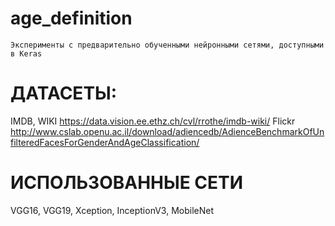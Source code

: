 # age_definition
```
Эксперименты с предварительно обученными нейронными сетями, доступными в Keras
```

# ДАТАСЕТЫ:
IMDB, WIKI https://data.vision.ee.ethz.ch/cvl/rrothe/imdb-wiki/
Flickr http://www.cslab.openu.ac.il/download/adiencedb/AdienceBenchmarkOfUnfilteredFacesForGenderAndAgeClassification/

# ИСПОЛЬЗОВАННЫЕ СЕТИ
VGG16, VGG19, Xception, InceptionV3, MobileNet

